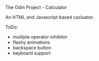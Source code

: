 The Odin Project - Calculator

An HTML and Javascript based cacluator. 

ToDo:
- mutliple operator inhibitor
- flashy animations
- backspace button
- keyboard support